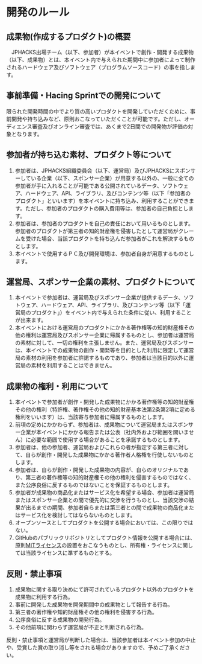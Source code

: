 # 開発のルール

## 成果物(作成するプロダクト)の概要
　JPHACKS出場チーム（以下、参加者）が本イベントで創作・開発する成果物（以下、成果物）とは、本イベント内で与えられた期間中に参加者によって制作されるハードウェア及びソフトウェア（プログラムソースコード）の事を指します。
　
## 事前準備・Hacing Sprintでの開発について
限られた開発時間の中でより質の高いプロダクトを開発していただくために、事前開発や持ち込みなど、原則おこなっていただくことが可能です。ただし、オーディエンス審査及びオンライン審査では、あくまで2日間での開発物が評価の対象となります。

## 参加者が持ち込む素材、プロダクト等について
1. 参加者は、JPHACKS組織委員会（以下、運営局）及びJPHACKSにスポンサーしている企業（以下、スポンサー企業）が用意する以外の、一般に全ての参加者が手に入れることが可能である公開されているデータ、ソフトウェア、ハードウェア、API、ライブラリ、及びコンテンツ等（以下「参加者のプロダクト」といいます）を本イベントに持ち込み、利用することができます。ただし、参加者のプロダクトの購入費用等は、参加者の自己負担とします。
2. 参加者は、参加者のプロダクトを自己の責任において用いるものとします。参加者のプロダクトが第三者の知的財産権を侵害したとして運営局がクレームを受けた場合、当該プロダクトを持ち込んだ参加者がこれを解決するものとします。
3. 本イベントで使用するＰＣ及び開発環境は、参加者自身が用意するものとします。

## 運営局、スポンサー企業の素材、プロダクトについて
1. 本イベントで参加者は、運営局及びスポンサー企業が提供するデータ、ソフトウェア、ハードウェア、API、ライブラリ、及びコンテンツ等（以下「運営局のプロダクト」）をイベント内で与えられた条件に従い、利用することが出来ます。
2. 本イベントにおける運営局のプロダクトにかかる著作権等の知的財産権その他の権利は運営局及びスポンサー企業に帰属するものとし、参加者は運営局の素材に対して、一切の権利を主張しません。また、運営局及びスポンサーは、本イベントでの成果物の創作・開発等を目的とした利用に限定して運営局の素材の利用を参加者に許諾するものであり、参加者は当該目的以外に運営局の素材を利用することはできません。

## 成果物の権利・利用について
1. 本イベントで参加者が創作・開発した成果物にかかる著作権等の知的財産権その他の権利（特許権、著作権その他の知的財産基本法第2条第2項に定める権利をいいます）は、当該寄与参加者に帰属するものとします。
2. 前項の定めにかかわらず、参加者は、成果物について運営局またはスポンサー企業が本イベントにかかる報告または公表（社内外および範囲を問いません）に必要な範囲で使用する場合があることを承諾するものとします。
3. 参加者は、他の参加者、運営局およびこれらの者が指定する第三者に対して、自らが創作・開発した成果物にかかる著作者人格権を行使しないものとします。
4. 参加者は、自らが創作・開発した成果物の内容が、自らのオリジナルであり、第三者の著作権等の知的財産権その他の権利を侵害するものではなく、また公序良俗に反するものではないことを保証するものとします。
5. 参加者が成果物の商品化またはサービス化を希望する場合、参加者は運営局またはスポンサー企業との間で優先的に交渉を行うものとし、当該交渉の結果が出るまでの期間、参加者自らまたは第三者との間で成果物の商品化またはサービス化を検討してはならないものとします。
6. オープンソースとしてプロダクトを公開する場合においては、この限りではない。
7. GitHubのパブリックリポジトリとしてプロダクト情報を公開する場合には、原則[MITライセンス](https://ja.wikipedia.org/wiki/MIT_License)の設置をおこなうものとし、所有権・ライセンスに関しては当該ライセンスに準ずるものとする。

## 反則・禁止事項
1. 成果物に関する取り決めにて許可されているプロダクト以外のプロダクトを成果物に利用する行為。
2. 事前に開発した成果物を開発期間中の成果物として報告する行為。
3. 第三者の著作権や知的財産権その他の権利を侵害する行為。
4. 公序良俗に反する成果物の開発行為。
5. その他前項に関わらず運営局が不正と判断される行為。  

反則・禁止事項と運営局が判断した場合は、当該参加者は本イベント参加の中止や、受賞した賞の取り消し等をされる場合がありますので、予めご了承ください。
